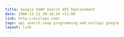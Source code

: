 ```yaml
---
title: Google SOAP Search API Replacement
date: 2006-12-21 20:16:34 +11:00
link: http://evilapi.com/
tags: api search soap programming web evilapi google
layout: link
---
```

